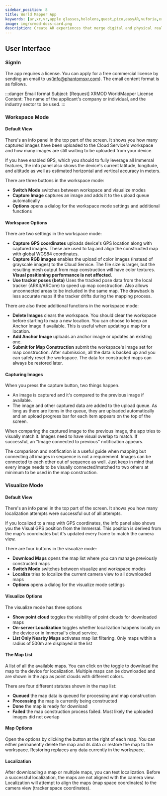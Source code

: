 ```yaml
---
sidebar_position: 8
title: World Mapper App
keywords: [ar,xr,vr,apple glasses,hololens,quest,pico,easyAR,vuforia,xrmod,mod,doc,XR,facebook,meta,unity]
image: img/xrmod-docs-card.png
description: Create AR experiences that merge digital and physical realities for consumers, industrial use, ad campaigns and more.
---
```


## User Interface
### SignIn

The app requires a license. You can apply for a free commercial license by sending an email to us(info@phantomsxr.com). The email content format is as follows.

:::danger Email format
Subject: [Request] XRMOD WorldMapper License  
Content: The name of the applicant's company or individual, and the industry sector to be used.
:::


### Workspace Mode

#### Default View

There's an info panel in the top part of the screen. It shows you how many captured images have been uploaded to the Cloud Service's workspace and how many images are still waiting to be uploaded from your device.  

If you have enabled GPS, which you should to fully leverage all Immersal features, the info panel also shows the device's current latitude, longitude, and altitude as well as estimated horizontal and vertical accuracy in meters.   

There are three buttons in the workspace mode:  
- **Switch Mode** switches between workspace and visualize modes  
- **Capture Image** captures an image and adds it to the upload queue automatically
- **Options** opens a dialog for the workspace mode settings and additional functions

<center>
<coverimg  url={require('@site/static/static/dev-tools/worldmapper/workspace_default.jpg')} width="15rem" padding="0"/>
</center>

#### Workspace Options

There are two settings in the workspace mode:

- **Capture GPS coordinates** uploads device's GPS location along with captured images. These are used to tag and align the constructed map with global WGS84 coordinates.
- **Capture RGB images** enables the upload of color images (instead of grayscale images) to the Cloud Service. The file size is larger, but the resulting mesh output from map construction will have color textures. **Visual positioning performance is not affected**.
- **Use tracker poses (beta)** Uses the tracked pose data from the local tracker (ARKit/ARCore) to speed up map construction. Also allows unconnected areas to be included in the same map. The drawback is less accurate maps if the tracker drifts during the mapping process.

There are also three additional functions in the workspace mode:

- **Delete Images** clears the workspace. You should clear the workspace before starting to map a new location. You can choose to keep an Anchor Image if available. This is useful when updating a map for a location.
- **Add Anchor Image** uploads an anchor image or updates an existing one.
- **Submit for Map Construction** submit the workspace's image set for map construction. After submission, all the data is backed up and you can safely reset the workspace. The data for constructed maps can always be restored later.

<center>
<coverimg  url={require('@site/static/static/dev-tools/worldmapper/Screenshot_20201111-152704.jpg')} width="15rem" padding="0"/>
</center>


#### Capturing Images

When you press the capture button, two things happen.

- An image is captured and it's compared to the previous image if available.
- The image and other captured data are added to the upload queue. As long as there are items in the queue, they are uploaded automatically and an upload progress bar for each item appears on the top of the screen. 

When comparing the captured image to the previous image, the app tries to visually match it. Images need to have visual overlap to match. If successful, an "Image connected to previous" notification appears.

The comparison and notification is a useful guide when mapping but connecting all images in sequence is not a requirement. Images can be connected to each other out of sequence as well. Just keep in mind that every image needs to be visually connected/matched to two others at minimum to be used in the map construction.

<center>
<coverimg  url={require('@site/static/static/dev-tools/worldmapper/capture_connected.jpg')} width="25rem" padding="0"/>
</center>

### Visualize Mode

#### Default View

There's an info panel in the top part of the screen. It shows you how many localization attempts were successful out of all attempts.

If you localized to a map with GPS coordinates, the info panel also shows you the Visual GPS position from the Immersal. This position is derived from the map's coordinates but it's updated every frame to match the camera view.

There are four buttons in the visualize mode:
- **Download Maps** opens the map list where you can manage previously constructed maps
- **Switch Mode** switches between visualize and workspace modes
- **Localize** tries to localize the current camera view to all downloaded maps
- **Options** opens a dialog for the visualize mode settings

<center>
<coverimg  url={require('@site/static/static/dev-tools/worldmapper/visualize_default.jpg')} width="15rem" padding="0"/>
</center>

#### Visualize Options

The visualize mode has three options

- **Show point cloud** toggles the visibility of point clouds for downloaded maps
- **On-server Localization** toggles whether localization happens locally on the device or in Immersal's cloud service.
- **List Only Nearby Maps** activates map list filtering. Only maps within a radius of 500m are displayed in the list

<center>
<coverimg  url={require('@site/static/static/dev-tools/worldmapper/visualize_options.jpg')} width="15rem" padding="0"/>
</center>

#### The Map List
A list of all the available maps. You can click on the toggle to download the map to the device for localization. Multiple maps can be downloaded and are shown in the app as point clouds with different colors.

There are four different statutes shown in the map list:

- **Queued** the map data is queued for processing and map construction
- **Processing** the map is currently being constructed
- **Done** the map is ready for download
- **Failed** the map construction process failed. Most likely the uploaded images did not overlap

<center>
<coverimg  url={require('@site/static/static/dev-tools/worldmapper/visualize_map_list.jpg')} width="15rem" padding="0"/>
</center>

#### Map Options
Open the options by clicking the button at the right of each map. You can either permanently delete the map and its data or restore the map to the workspace. Restoring replaces any data currently in the workspace.

<center>
<coverimg  url={require('@site/static/static/dev-tools/worldmapper/visualize_map_list_options.jpg')} width="15rem" padding="0"/>
</center>


#### Localization
After downloading a map or multiple maps, you can test localization.
Before a successful localization, the maps are not aligned with the camera view. Localization will attempt to align the maps (map space coordinates) to the camera view (tracker space coordinates).

<center>
<coverimg  url={require('@site/static/static/dev-tools/worldmapper/visualize_localized.gif')} width="25rem" padding="0"/>
</center>